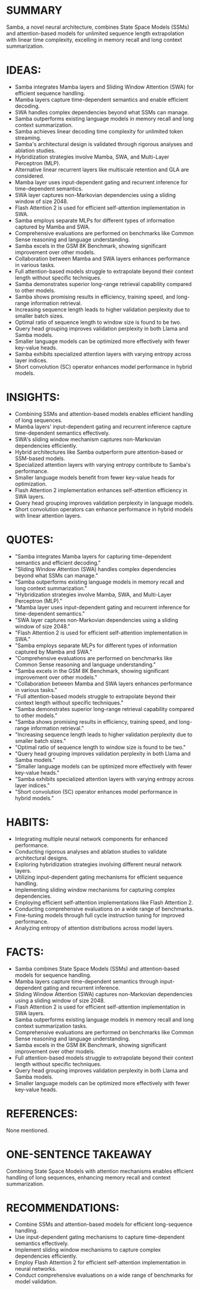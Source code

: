 # SUMMARY
Samba, a novel neural architecture, combines State Space Models (SSMs) and attention-based models for unlimited sequence length extrapolation with linear time complexity, excelling in memory recall and long context summarization.

# IDEAS:
- Samba integrates Mamba layers and Sliding Window Attention (SWA) for efficient sequence handling.
- Mamba layers capture time-dependent semantics and enable efficient decoding.
- SWA handles complex dependencies beyond what SSMs can manage.
- Samba outperforms existing language models in memory recall and long context summarization.
- Samba achieves linear decoding time complexity for unlimited token streaming.
- Samba's architectural design is validated through rigorous analyses and ablation studies.
- Hybridization strategies involve Mamba, SWA, and Multi-Layer Perceptron (MLP).
- Alternative linear recurrent layers like multiscale retention and GLA are considered.
- Mamba layer uses input-dependent gating and recurrent inference for time-dependent semantics.
- SWA layer captures non-Markovian dependencies using a sliding window of size 2048.
- Flash Attention 2 is used for efficient self-attention implementation in SWA.
- Samba employs separate MLPs for different types of information captured by Mamba and SWA.
- Comprehensive evaluations are performed on benchmarks like Common Sense reasoning and language understanding.
- Samba excels in the GSM 8K Benchmark, showing significant improvement over other models.
- Collaboration between Mamba and SWA layers enhances performance in various tasks.
- Full attention-based models struggle to extrapolate beyond their context length without specific techniques.
- Samba demonstrates superior long-range retrieval capability compared to other models.
- Samba shows promising results in efficiency, training speed, and long-range information retrieval.
- Increasing sequence length leads to higher validation perplexity due to smaller batch sizes.
- Optimal ratio of sequence length to window size is found to be two.
- Query head grouping improves validation perplexity in both Llama and Samba models.
- Smaller language models can be optimized more effectively with fewer key-value heads.
- Samba exhibits specialized attention layers with varying entropy across layer indices.
- Short convolution (SC) operator enhances model performance in hybrid models.

# INSIGHTS:
- Combining SSMs and attention-based models enables efficient handling of long sequences.
- Mamba layers' input-dependent gating and recurrent inference capture time-dependent semantics effectively.
- SWA's sliding window mechanism captures non-Markovian dependencies efficiently.
- Hybrid architectures like Samba outperform pure attention-based or SSM-based models.
- Specialized attention layers with varying entropy contribute to Samba's performance.
- Smaller language models benefit from fewer key-value heads for optimization.
- Flash Attention 2 implementation enhances self-attention efficiency in SWA layers.
- Query head grouping improves validation perplexity in language models.
- Short convolution operators can enhance performance in hybrid models with linear attention layers.

# QUOTES:
- "Samba integrates Mamba layers for capturing time-dependent semantics and efficient decoding."
- "Sliding Window Attention (SWA) handles complex dependencies beyond what SSMs can manage."
- "Samba outperforms existing language models in memory recall and long context summarization."
- "Hybridization strategies involve Mamba, SWA, and Multi-Layer Perceptron (MLP)."
- "Mamba layer uses input-dependent gating and recurrent inference for time-dependent semantics."
- "SWA layer captures non-Markovian dependencies using a sliding window of size 2048."
- "Flash Attention 2 is used for efficient self-attention implementation in SWA."
- "Samba employs separate MLPs for different types of information captured by Mamba and SWA."
- "Comprehensive evaluations are performed on benchmarks like Common Sense reasoning and language understanding."
- "Samba excels in the GSM 8K Benchmark, showing significant improvement over other models."
- "Collaboration between Mamba and SWA layers enhances performance in various tasks."
- "Full attention-based models struggle to extrapolate beyond their context length without specific techniques."
- "Samba demonstrates superior long-range retrieval capability compared to other models."
- "Samba shows promising results in efficiency, training speed, and long-range information retrieval."
- "Increasing sequence length leads to higher validation perplexity due to smaller batch sizes."
- "Optimal ratio of sequence length to window size is found to be two."
- "Query head grouping improves validation perplexity in both Llama and Samba models."
- "Smaller language models can be optimized more effectively with fewer key-value heads."
- "Samba exhibits specialized attention layers with varying entropy across layer indices."
- "Short convolution (SC) operator enhances model performance in hybrid models."

# HABITS:
- Integrating multiple neural network components for enhanced performance.
- Conducting rigorous analyses and ablation studies to validate architectural designs.
- Exploring hybridization strategies involving different neural network layers.
- Utilizing input-dependent gating mechanisms for efficient sequence handling.
- Implementing sliding window mechanisms for capturing complex dependencies.
- Employing efficient self-attention implementations like Flash Attention 2.
- Conducting comprehensive evaluations on a wide range of benchmarks.
- Fine-tuning models through full cycle instruction tuning for improved performance.
- Analyzing entropy of attention distributions across model layers.

# FACTS:
- Samba combines State Space Models (SSMs) and attention-based models for sequence handling.
- Mamba layers capture time-dependent semantics through input-dependent gating and recurrent inference.
- Sliding Window Attention (SWA) captures non-Markovian dependencies using a sliding window of size 2048.
- Flash Attention 2 is used for efficient self-attention implementation in SWA layers.
- Samba outperforms existing language models in memory recall and long context summarization tasks.
- Comprehensive evaluations are performed on benchmarks like Common Sense reasoning and language understanding.
- Samba excels in the GSM 8K Benchmark, showing significant improvement over other models.
- Full attention-based models struggle to extrapolate beyond their context length without specific techniques.
- Query head grouping improves validation perplexity in both Llama and Samba models.
- Smaller language models can be optimized more effectively with fewer key-value heads.

# REFERENCES:
None mentioned.

# ONE-SENTENCE TAKEAWAY
Combining State Space Models with attention mechanisms enables efficient handling of long sequences, enhancing memory recall and context summarization.

# RECOMMENDATIONS:
- Combine SSMs and attention-based models for efficient long-sequence handling.
- Use input-dependent gating mechanisms to capture time-dependent semantics effectively.
- Implement sliding window mechanisms to capture complex dependencies efficiently.
- Employ Flash Attention 2 for efficient self-attention implementation in neural networks.
- Conduct comprehensive evaluations on a wide range of benchmarks for model validation.